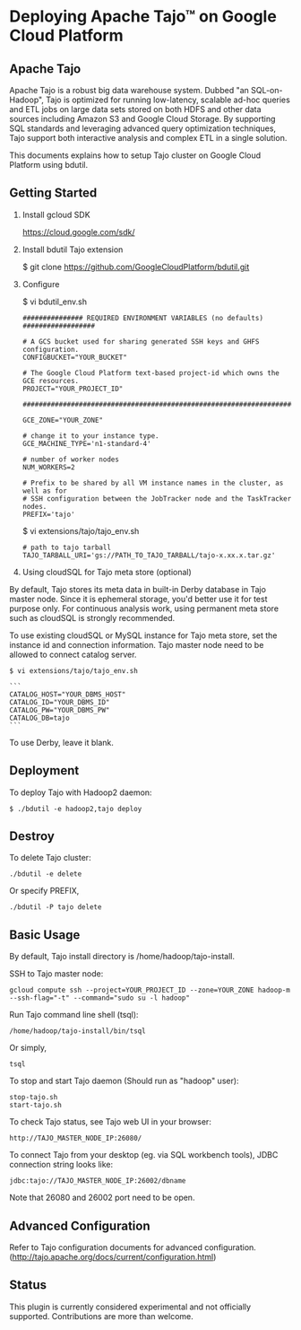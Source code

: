 Deploying Apache Tajo™ on Google Cloud Platform
===============================================

Apache Tajo
-----------

Apache Tajo is a robust big data warehouse system. Dubbed "an SQL-on-Hadoop", Tajo is optimized for running low-latency, scalable ad-hoc queries and ETL jobs on large data sets stored on both HDFS and other data sources including Amazon S3 and Google Cloud Storage. By supporting SQL standards and leveraging advanced query optimization techniques, Tajo support both interactive analysis and complex ETL in a single solution.

This documents explains how to setup Tajo cluster on Google Cloud Platform using bdutil.

Getting Started
---------------

1. Install gcloud SDK

    https://cloud.google.com/sdk/

2. Install bdutil Tajo extension

    $ git clone https://github.com/GoogleCloudPlatform/bdutil.git

3. Configure

    $ vi  bdutil_env.sh

    ```
    ############### REQUIRED ENVIRONMENT VARIABLES (no defaults) ##################

    # A GCS bucket used for sharing generated SSH keys and GHFS configuration.
    CONFIGBUCKET="YOUR_BUCKET"

    # The Google Cloud Platform text-based project-id which owns the GCE resources.
    PROJECT="YOUR_PROJECT_ID"

    ###############################################################################

    GCE_ZONE="YOUR_ZONE"

    # change it to your instance type.
    GCE_MACHINE_TYPE='n1-standard-4'

    # number of worker nodes
    NUM_WORKERS=2

    # Prefix to be shared by all VM instance names in the cluster, as well as for
    # SSH configuration between the JobTracker node and the TaskTracker nodes.
    PREFIX='tajo'
    ```

    $ vi extensions/tajo/tajo_env.sh

    ```
    # path to tajo tarball
    TAJO_TARBALL_URI='gs://PATH_TO_TAJO_TARBALL/tajo-x.xx.x.tar.gz'
    ```

4. Using cloudSQL for Tajo meta store (optional)

By default, Tajo stores its meta data in built-in Derby database in Tajo master node. Since it is ephemeral storage, you'd better use it for test purpose only. For continuous analysis work, using permanent meta store such as cloudSQL is strongly recommended.

To use existing cloudSQL or MySQL instance for Tajo meta store, set the instance id and connection information.
Tajo master node need to be allowed to connect catalog server.

    $ vi extensions/tajo/tajo_env.sh

    ```
    CATALOG_HOST="YOUR_DBMS_HOST"
    CATALOG_ID="YOUR_DBMS_ID"
    CATALOG_PW="YOUR_DBMS_PW"
    CATALOG_DB=tajo
    ```

To use Derby, leave it blank.

Deployment
----------

To deploy Tajo with Hadoop2 daemon:

    $ ./bdutil -e hadoop2,tajo deploy

Destroy
-------

To delete Tajo cluster:

    ./bdutil -e delete

Or specify PREFIX,

    ./bdutil -P tajo delete

Basic Usage
-----------

By default, Tajo install directory is /home/hadoop/tajo-install.

SSH to Tajo master node:

    gcloud compute ssh --project=YOUR_PROJECT_ID --zone=YOUR_ZONE hadoop-m --ssh-flag="-t" --command="sudo su -l hadoop"

Run Tajo command line shell (tsql):

    /home/hadoop/tajo-install/bin/tsql

Or simply,

    tsql

To stop and start Tajo daemon (Should run as "hadoop" user):

    stop-tajo.sh
    start-tajo.sh

To check Tajo status, see Tajo web UI in your browser:

    http://TAJO_MASTER_NODE_IP:26080/

To connect Tajo from your desktop (eg. via SQL workbench tools), JDBC connection string looks like:

    jdbc:tajo://TAJO_MASTER_NODE_IP:26002/dbname

Note that 26080 and 26002 port need to be open.

Advanced Configuration
----------------------

Refer to Tajo configuration documents for advanced configuration. (http://tajo.apache.org/docs/current/configuration.html)

Status
------

This plugin is currently considered experimental and not officially supported.
Contributions are more than welcome.

